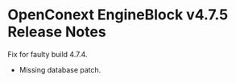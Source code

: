 # OpenConext EngineBlock v4.7.5 Release Notes #

Fix for faulty build 4.7.4.

* Missing database patch.

